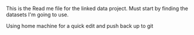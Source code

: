 This is the Read me file for the linked data project. Must start by finding the datasets I'm going to use.


Using home machine for a quick edit and push back up to git
